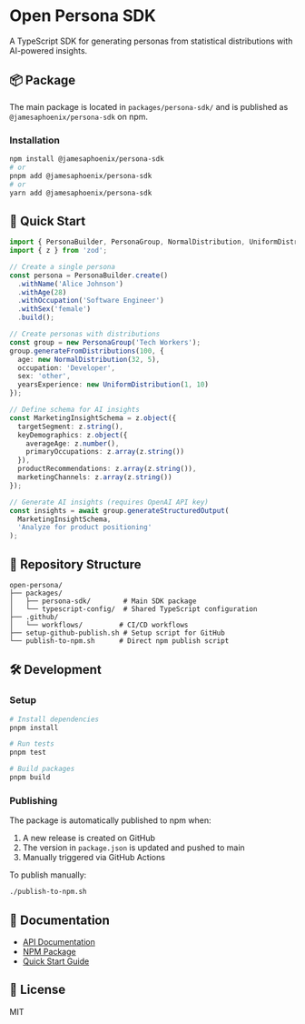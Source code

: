 # Open Persona SDK

A TypeScript SDK for generating personas from statistical distributions with AI-powered insights.

## 📦 Package

The main package is located in `packages/persona-sdk/` and is published as `@jamesaphoenix/persona-sdk` on npm.

### Installation

```bash
npm install @jamesaphoenix/persona-sdk
# or
pnpm add @jamesaphoenix/persona-sdk
# or
yarn add @jamesaphoenix/persona-sdk
```

## 🚀 Quick Start

```typescript
import { PersonaBuilder, PersonaGroup, NormalDistribution, UniformDistribution } from '@jamesaphoenix/persona-sdk';
import { z } from 'zod';

// Create a single persona
const persona = PersonaBuilder.create()
  .withName('Alice Johnson')
  .withAge(28)
  .withOccupation('Software Engineer')
  .withSex('female')
  .build();

// Create personas with distributions
const group = new PersonaGroup('Tech Workers');
group.generateFromDistributions(100, {
  age: new NormalDistribution(32, 5),
  occupation: 'Developer',
  sex: 'other',
  yearsExperience: new UniformDistribution(1, 10)
});

// Define schema for AI insights
const MarketingInsightSchema = z.object({
  targetSegment: z.string(),
  keyDemographics: z.object({
    averageAge: z.number(),
    primaryOccupations: z.array(z.string())
  }),
  productRecommendations: z.array(z.string()),
  marketingChannels: z.array(z.string())
});

// Generate AI insights (requires OpenAI API key)
const insights = await group.generateStructuredOutput(
  MarketingInsightSchema,
  'Analyze for product positioning'
);
```

## 📁 Repository Structure

```
open-persona/
├── packages/
│   ├── persona-sdk/        # Main SDK package
│   └── typescript-config/  # Shared TypeScript configuration
├── .github/
│   └── workflows/         # CI/CD workflows
├── setup-github-publish.sh # Setup script for GitHub
└── publish-to-npm.sh      # Direct npm publish script
```

## 🛠️ Development

### Setup

```bash
# Install dependencies
pnpm install

# Run tests
pnpm test

# Build packages
pnpm build
```

### Publishing

The package is automatically published to npm when:
1. A new release is created on GitHub
2. The version in `package.json` is updated and pushed to main
3. Manually triggered via GitHub Actions

To publish manually:
```bash
./publish-to-npm.sh
```

## 📄 Documentation

- [API Documentation](https://jamesaphoenix.github.io/persona-sdk/)
- [NPM Package](https://www.npmjs.com/package/@jamesaphoenix/persona-sdk)
- [Quick Start Guide](./packages/persona-sdk/QUICKSTART.md)

## 📝 License

MIT